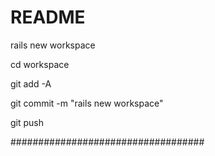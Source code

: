 # README

rails new workspace

cd workspace

git add -A

git commit -m "rails new workspace"

git push

###################################
